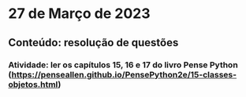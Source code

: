 # 27 de Março de 2023
## Conteúdo: resolução de questões
### Atividade: ler os capítulos 15, 16 e 17 do livro Pense Python (https://penseallen.github.io/PensePython2e/15-classes-objetos.html)